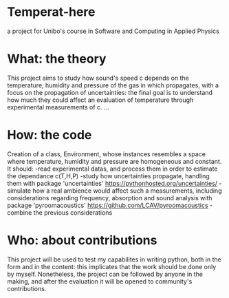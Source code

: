 # Temperat-here
a project for Unibo's course in Software and Computing in Applied Physics 

# What: the theory
This project aims to study how sound's speed c depends on the temperature, humidity and pressure of the gas in which propagates, with a focus on the propagation of uncertainties: the final goal is to understand how much they could affect an evaluation of temperature through experimental measurements of c.
...

# How: the code
Creation of a class, Environment, whose instances resembles a space where temperature, humidity and pressure are homogeneous and constant. It should:
    -read experimental datas, and process them in order to estimate the dependance c(T,H,P)
    -study how uncertainties propagate, handling them with package 'uncertainties' https://pythonhosted.org/uncertainties/
    -simulate how a real ambience would affect such a measurements, including considerations regarding frequency, absorption and sound analysis with package 'pyroomacoustics' https://github.com/LCAV/pyroomacoustics
    -combine the previous considerations

# Who: about contributions
This project will be used to test my capabilites in writing python, both in the form and in the content: this implicates that the work should be done only by myself. Nonetheless, the project can be followed by anyone in the making, and after the evaluation it will be opened to community's contributions.
